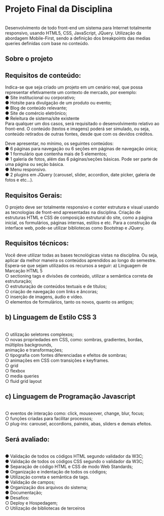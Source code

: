 <h1>Projeto Final da Disciplina</h1><br/>
Desenvolvimento de todo front-end um sistema para Internet totalmente responsivo,
usando HTML5, CSS, JavaScript, JQuery. Utilização da abordagem
Mobile-First, sendo a definição dos breakpoints das medias queries definidas com base no
conteúdo.

<h2>Sobre o projeto</h2>
<h2>Requisitos de conteúdo:</h2>
Indica-se que seja criado um projeto em um cenário real, que possa representar
efetivamente um contexto de mercado, por exemplo:<br/>
● Site institucional ou corporativo;<br/>
● Hotsite para divulgação de um produto ou evento;<br/>
● Blog de conteúdo relevante;<br/>
● Site de comércio eletrônico;<br/>
● Releitura de sistema/site existente<br/>
Para qualquer um dos casos, será requisitado o desenvolvimento relativo ao front-end. O
conteúdo (textos e imagens) poderá ser simulado, ou seja, conteúdo retirados de outras
fontes, desde que com os devidos créditos.

Deve apresentar, no mínimo, os seguintes conteúdos:<br/>
● 6 páginas para navegação ou 6 seções em páginas de navegação única;<br/>
● 1 formulário que contenha mais de 5 elementos;<br/>
● 1 galeria de fotos, além das 6 páginas/seções básicas. Pode ser parte de uma
página ou seção básica.<br/>
● Menu responsivo.<br/>
● 2 plugins em JQuery (carousel, slider, accordion, date picker, galeria de fotos e
etc…).<br/>

<h2>Requisitos Gerais:</h2>
O projeto deve ser totalmente responsivo e conter estrutura e visual usando as tecnologias
de front-end apresentadas na disciplina. Criação de estruturas HTML e CSS de composição
estrutural do site, como a página inicial, os formulários, páginas internas, estilos e etc. Para
a construção da interface web, pode-se utilizar bibliotecas como Bootstrap e JQuery.

<h2>Requisitos técnicos:</h2>
Você deve utilizar todas as bases tecnológicas vistas na disciplina. Ou seja, aplicar da
melhor maneira os conteúdos aprendidos ao longo do semestre. Espera-se que sejam
utilizados os recursos a seguir:
a) Linguagem de Marcação HTML 5</h2><br/>
○ sectioning tags e divisões de conteúdo, utilizar a semântica correta de estruturação;<br/>
○ estruturação de conteúdos textuais e de títulos;<br/>
○ criação de navegação com links e âncoras;<br/>
○ inserção de imagens, áudio e vídeo.<br/>
○ elementos de formulários, tanto os novos, quanto os antigos;<br/>
<h2>b) Linguagem de Estilo CSS 3</h2><br/>
○ utilização seletores complexos;<br/>
○ novas propriedades em CSS, como: sombras, gradientes, bordas, múltiplos backgrounds,<br/>
animação e transformações;<br/>
○ tipografia com fontes diferenciadas e efeitos de sombras;<br/>
○ animações em CSS com transições e keyframes.<br/>
○ grid<br/>
○ flexbox<br/>
○ media queries<br/>
○ fluid grid layout<br/>
<h2>c) Linguagem de Programação Javascript</h2><br/>
○ eventos de interação como: click, mouseover, change, blur, focus;<br/>
○ funções criadas para facilitar processos;<br/>
○ plug-ins: carousel, accordions, painéis, abas, sliders e demais efeitos.<br/>
<h2>Será avaliado:</h2><br/>
● Validação de todos os códigos HTML segundo validador da W3C;<br/>
● Validação de todos os códigos CSS segundo o validador da W3C;<br/>
● Separação de código HTML e CSS de modo Web Standards;<br/>
● Organização e indentação de todos os códigos;<br/>
● Utilização correta e semântica de tags.<br/>
● Validação de campos;<br/>
● Organização dos arquivos do sistema;<br/>
● Documentação;<br/>
● Desafios:<br/>
○ Deploy e Hospedagem;<br/>
○ Utilização de bibliotecas de terceiros
